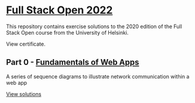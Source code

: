 # [Full Stack Open 2022](https://fullstackopen.com/en/)

This repository contains exercise solutions to the 2020 edition of the Full Stack Open course from the University of Helsinki.

View certificate.

## Part 0 - [Fundamentals of Web Apps](https://fullstackopen.com/en/part0)
A series of sequence diagrams to illustrate network communication within a web app

[View solutions](https://github.com/Qildeli/fullStackOpenCourse/tree/main/part0)
